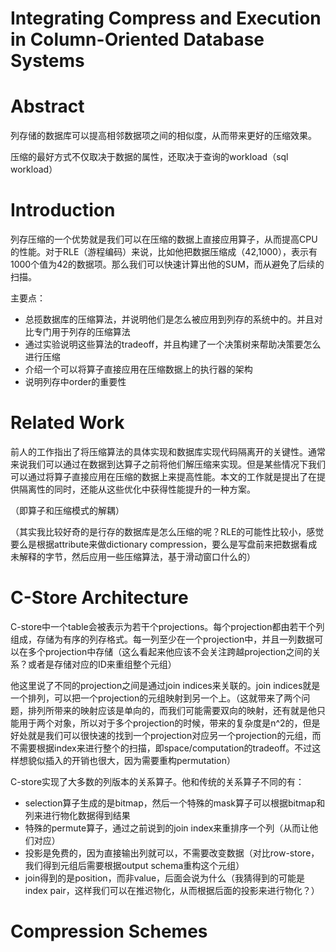 # Integrating Compress and Execution in Column-Oriented Database Systems

# Abstract

列存储的数据库可以提高相邻数据项之间的相似度，从而带来更好的压缩效果。

压缩的最好方式不仅取决于数据的属性，还取决于查询的workload（sql workload）

# Introduction

列存压缩的一个优势就是我们可以在压缩的数据上直接应用算子，从而提高CPU的性能。对于RLE（游程编码）来说，比如他把数据压缩成（42,1000），表示有1000个值为42的数据项。那么我们可以快速计算出他的SUM，而从避免了后续的扫描。

主要点：
* 总揽数据库的压缩算法，并说明他们是怎么被应用到列存的系统中的。并且对比专门用于列存的压缩算法
* 通过实验说明这些算法的tradeoff，并且构建了一个决策树来帮助决策要怎么进行压缩
* 介绍一个可以将算子直接应用在压缩数据上的执行器的架构
* 说明列存中order的重要性

# Related Work

前人的工作指出了将压缩算法的具体实现和数据库实现代码隔离开的关键性。通常来说我们可以通过在数据到达算子之前将他们解压缩来实现。但是某些情况下我们可以通过将算子直接应用在压缩的数据上来提高性能。本文的工作就是提出了在提供隔离性的同时，还能从这些优化中获得性能提升的一种方案。

（即算子和压缩模式的解耦）

（其实我比较好奇的是行存的数据库是怎么压缩的呢？RLE的可能性比较小，感觉要么是根据attribute来做dictionary compression，要么是写盘前来把数据看成未解释的字节，然后应用一些压缩算法，基于滑动窗口什么的）

# C-Store Architecture

C-store中一个table会被表示为若干个projections。每个projection都由若干个列组成，存储为有序的列存格式。每一列至少在一个projection中，并且一列数据可以在多个projection中存储（这么看起来他应该不会关注跨越projection之间的关系？或者是存储对应的ID来重组整个元组）

他这里说了不同的projection之间是通过join indices来关联的。join indices就是一个排列，可以把一个projection的元组映射到另一个上。（这就带来了两个问题，排列所带来的映射应该是单向的，而我们可能需要双向的映射，还有就是他只能用于两个对象，所以对于多个projection的时候，带来的复杂度是n^2的，但是好处就是我们可以很快速的找到一个projection对应另一个projection的元组，而不需要根据index来进行整个的扫描，即space/computation的tradeoff。不过这样想貌似插入的开销也很大，因为需要重构permutation）

C-store实现了大多数的列版本的关系算子。他和传统的关系算子不同的有：
* selection算子生成的是bitmap，然后一个特殊的mask算子可以根据bitmap和列来进行物化数据得到结果
* 特殊的permute算子，通过之前说到的join index来重排序一个列（从而让他们对应）
* 投影是免费的，因为直接输出列就可以，不需要改变数据（对比row-store，我们得到元组后需要根据output schema重构这个元组）
* join得到的是position，而非value，后面会说为什么（我猜得到的可能是index pair，这样我们可以在推迟物化，从而根据后面的投影来进行物化？）

# Compression Schemes
